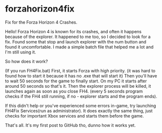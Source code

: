 # forzahorizon4fix
Fix for the Forza Horizon 4 Crashes.

Hello! Forza Horizon 4 is known for its crashes, and often it happens because of the explorer. It happened to me too, so I decided to look for a fix. 
Found some that stop and launch explorer with the num button and found it uncomfortable. I made a simple batch file that helped me a lot and I'm still using it. 

So how does it work?

(If you run FH4Fix.bat) First, it starts Forza with high priority. (it was hard to found how to start it because it has no .exe that will start it)
Then you'll have to wait 50 seconds for the game to finally start. On my PC it starts after around 50 seconds so that's it.
Then the explorer process will be killed, it launches again as soon as you close FH4. (every 5 seconds program checks if the FH4 still running, if no - explorer starts and the program ends).

If this didn't help or you've experienced some errors in-game, try launching FH4Fix Services(run as administrator). It does exactly the same thing, just checks for important Xbox services and starts them before the game.

That's all. It's my first post to GitHub tho, dunno how it works yet.
